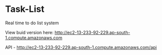 # Task-List
Real time to do list system

View buid version here: http://ec2-13-233-92-229.ap-south-1.compute.amazonaws.com

API -  http://ec2-13-233-92-229.ap-south-1.compute.amazonaws.com/api
